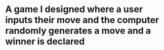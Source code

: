 # A game I designed where a user inputs their move and the computer randomly generates a move and a winner is declared
